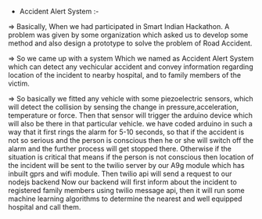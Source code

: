 * Accident Alert System :- 

=> Basically, When we had participated in Smart Indian Hackathon. A problem was given by some organization which asked us to develop some method and also design a prototype to solve the problem of Road Accident. 

=> So we came up with a system Which we named as Accident Alert System which can detect any vechicular accident and convey information regarding location of the incident to nearby hospital, and to family members of the victim. 

=> So basically we fitted any vehicle with some piezoelectric sensors, which will detect the collision by sensing the change in pressure,acceleration, temperature or force. Then that sensor will trigger the arduino device which will also be there in that particular vehicle. we have coded arduino in such a way that it first rings the alarm  for 5-10 seconds, so that if the accident is not so serious and the person is conscious then he or she will switch off the alarm and the further process will get stopped there. Otherwise if the situation is critical that means if the person is not conscious then location of the incident will be sent to the twilio server by our A9g module which has inbuilt gprs and wifi module. Then twilio api will send a request to our nodejs backend Now our backend will first inform about the incident to registered family members using twilio message api, then it will run some machine learning algorithms to determine the nearest and well equipped hospital and call them.
